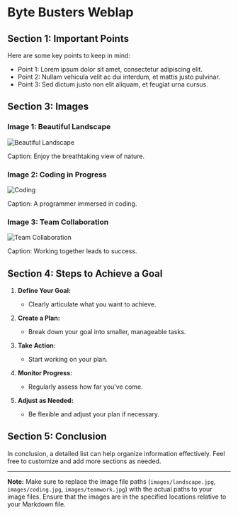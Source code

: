 # Byte Busters Weblap

## Section 1: Important Points

Here are some key points to keep in mind:

- Point 1: Lorem ipsum dolor sit amet, consectetur adipiscing elit.
- Point 2: Nullam vehicula velit ac dui interdum, et mattis justo pulvinar.
- Point 3: Sed dictum justo non elit aliquam, et feugiat urna cursus.

## Section 3: Images

### Image 1: Beautiful Landscape

![Beautiful Landscape](images/landscape.jpg)

Caption: Enjoy the breathtaking view of nature.

### Image 2: Coding in Progress

![Coding](images/coding.jpg)

Caption: A programmer immersed in coding.

### Image 3: Team Collaboration

![Team Collaboration](images/teamwork.jpg)

Caption: Working together leads to success.

## Section 4: Steps to Achieve a Goal

1. **Define Your Goal:**
   - Clearly articulate what you want to achieve.

2. **Create a Plan:**
   - Break down your goal into smaller, manageable tasks.

3. **Take Action:**
   - Start working on your plan.

4. **Monitor Progress:**
   - Regularly assess how far you've come.

5. **Adjust as Needed:**
   - Be flexible and adjust your plan if necessary.

## Section 5: Conclusion

In conclusion, a detailed list can help organize information effectively. Feel free to customize and add more sections as needed.

---

**Note:** Make sure to replace the image file paths (`images/landscape.jpg`, `images/coding.jpg`, `images/teamwork.jpg`) with the actual paths to your image files. Ensure that the images are in the specified locations relative to your Markdown file.